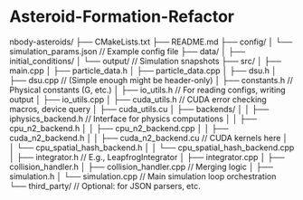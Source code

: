 # Asteroid-Formation-Refactor

nbody-asteroids/
├── CMakeLists.txt
├── README.md
├── config/
│   └── simulation_params.json  // Example config file
├── data/
│   ├── initial_conditions/
│   └── output/                 // Simulation snapshots
├── src/
│   ├── main.cpp
│   ├── particle_data.h
│   ├── particle_data.cpp
│   ├── dsu.h
│   ├── dsu.cpp                 // (Simple enough might be header-only)
│   ├── constants.h             // Physical constants (G, etc.)
│   ├── io_utils.h              // For reading configs, writing output
│   ├── io_utils.cpp
│   ├── cuda_utils.h            // CUDA error checking macros, device query
│   ├── cuda_utils.cu
│   ├── backends/
│   │   ├── iphysics_backend.h  // Interface for physics computations
│   │   ├── cpu_n2_backend.h
│   │   ├── cpu_n2_backend.cpp
│   │   ├── cuda_n2_backend.h
│   │   ├── cuda_n2_backend.cu  // CUDA kernels here
│   │   └── cpu_spatial_hash_backend.h
│   │   └── cpu_spatial_hash_backend.cpp
│   ├── integrator.h            // E.g., LeapfrogIntegrator
│   ├── integrator.cpp
│   ├── collision_handler.h
│   ├── collision_handler.cpp   // Merging logic
│   ├── simulation.h
│   └── simulation.cpp          // Main simulation loop orchestration
└── third_party/                // Optional: for JSON parsers, etc.